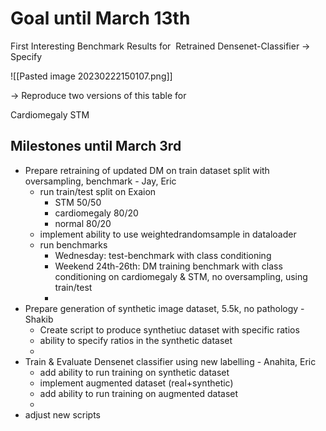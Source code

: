 
# Goal until March 13th

First Interesting Benchmark Results for  Retrained Densenet-Classifier 
-> Specify

![[Pasted image 20230222150107.png]]


-> Reproduce two versions of this table for

Cardiomegaly 
STM 


## Milestones until March 3rd
- Prepare retraining of updated DM on train dataset split with oversampling, benchmark - Jay, Eric
	- run train/test split on Exaion
		- STM 50/50
		- cardiomegaly 80/20
		- normal 80/20
	- implement ability to use weightedrandomsample in dataloader
	- run benchmarks
		- Wednesday: test-benchmark with class conditioning
		- Weekend 24th-26th: DM training benchmark with class conditioning on cardiomegaly & STM, no oversampling, using train/test
		- 
- Prepare generation of synthetic image dataset, 5.5k, no pathology - Shakib
	- Create script to produce synthetiuc dataset with specific ratios
	- ability to specify ratios in the synthetic dataset
	- 
- Train & Evaluate Densenet classifier using new labelling - Anahita, Eric
	- add ability to run training on synthetic dataset
	- implement augmented dataset (real+synthetic)
	- add ability to run training on augmented dataset
	- 
- adjust new scripts